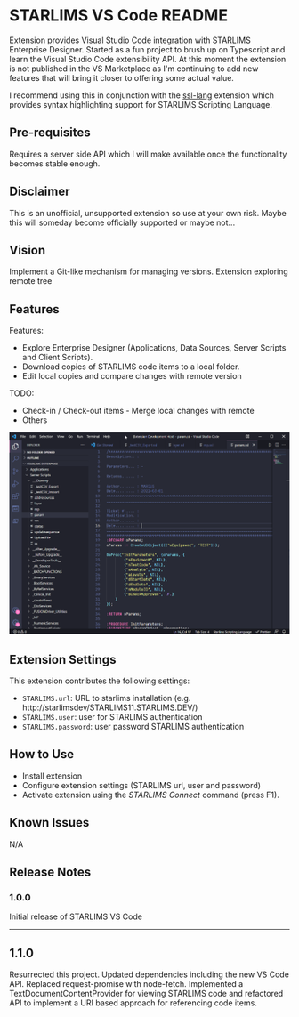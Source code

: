 # STARLIMS VS Code README

Extension provides Visual Studio Code integration with STARLIMS Enterprise Designer. Started as a fun project to brush up on Typescript and learn the Visual Studio Code extensibility API. At this moment the extension is not published in the VS Marketplace as I'm continuing to add new features that will bring it closer to offering some actual value.

I recommend using this in conjunction with the [ssl-lang](https://marketplace.visualstudio.com/items?itemName=Janosch.ssl-lang) extension which provides syntax highlighting support for STARLIMS Scripting Language.

## Pre-requisites

Requires a server side API which I will make available once the functionality becomes stable enough.

## Disclaimer

This is an unofficial, unsupported extension so use at your own risk. Maybe this will someday become officially supported or maybe not...

## Vision

Implement a Git-like mechanism for managing versions. Extension exploring remote tree

## Features

Features:

- Explore Enterprise Designer (Applications, Data Sources, Server Scripts and Client Scripts).
- Download copies of STARLIMS code items to a local folder.
- Edit local copies and compare changes with remote version

TODO:

- Check-in / Check-out items - Merge local changes with remote
- Others

![STARLIMS VS Code](resources/extension/main.PNG)

## Extension Settings

This extension contributes the following settings:

- `STARLIMS.url`: URL to starlims installation (e.g. http://starlimsdev/STARLIMS11.STARLIMS.DEV/)
- `STARLIMS.user`: user for STARLIMS authentication
- `STARLIMS.password`: user password STARLIMS authentication

## How to Use

- Install extension
- Configure extension settings (STARLIMS url, user and password)
- Activate extension using the _STARLIMS Connect_ command (press F1).

## Known Issues

N/A

## Release Notes

### 1.0.0

Initial release of STARLIMS VS Code

---

## 1.1.0

Resurrected this project. Updated dependencies including the new VS Code API.
Replaced request-promise with node-fetch.
Implemented a TextDocumentContentProvider for viewing STARLIMS code and refactored API to implement a URI based approach for referencing code items.
